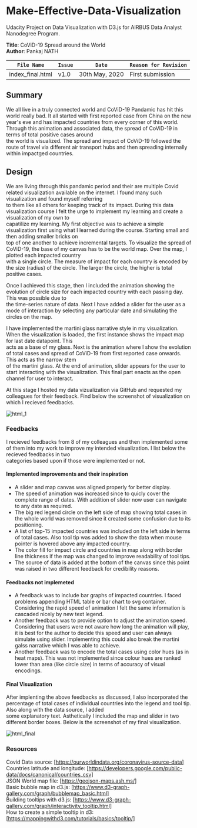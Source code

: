 # Make-Effective-Data-Visualization

Udacity Project on Data Visualization with D3.js for AIRBUS Data Analyst Nanodegree Program.

**Title**: CoViD-19 Spread around the World  
**Author**: Pankaj NATH

`File Name`|`Issue`|`Date`|`Reason for Revision`
-----------|-------|------|---------------------
index_final.html|v1.0|30th May, 2020|First submission
  
## Summary  
  
We all live in a truly connected world and CoViD-19 Pandamic has hit this world really bad. It all started with first reported case from China on the new year's eve 
and has impacted countries from every corner of this world. Through this animation and associated data, the spread of CoViD-19 in terms of total positive cases around  
the world is visualized. The spread and impact of CoViD-19 followed the route of travel via different air transport hubs and then spreading internally within impactged countries.  
  
  
## Design  
  
We are living through this pandamic period and their are multiple Covid related visualization available on the internet. I found many such visualization and found myself referring  
to them like all others for keeping track of its impact. During this data visualization course I felt the urge to implement my learning and create a visualization of my own to  
capatilize my learning. My first objective was to achieve a simple visualization first using what I learned during the course. Starting small and then adding smaller bricks on  
top of one another to achieve incremental targets. To visualize the spread of CoViD-19, the base of my canvas has to be the world map. Over the map, I plotted each impacted country  
with a single circle. The measure of impact for each country is encoded by the size (radius) of the circle. The larger the circle, the higher is total positive cases.  
  
Once I achieved this stage, then I included the animation showing the evolution of circle size for each impacted country with each passing day. This was possible due to  
the time-series nature of data. Next I have added a slider for the user as a mode of interaction by selecting any particular date and simulating the circles on the map.  
  
I have implemented the martini glass narrative style in my visualization. When the visualization is loaded, the first instance shows the impact map for last date datapoint. This  
acts as a base of my glass. Next is the animation where I show the evolution of total cases and spread of CoViD-19 from first reported case onwards. This acts as the narrow stem  
of the martini glass. At the end of animation, slider appears for the user to start interacting with the visualization. This final part enacts as the open channel for user to interact.  
  
At this stage I hosted my data vizualization via GitHub and requested my colleagues for their feedback. Find below the screenshot of visualization on which I recieved feedbacks.  
  
![html_1](https://photos.app.goo.gl/UYq6EnnwVPXNqXU36)  
  
### Feedbacks  
I recieved feedbacks from 8 of my colleagues and then implemented some of them into my work to improve my intended visualization. I list below the recieved feedbacks in two  
categories based upon if those were implemented or not.  
  
#### Implemented improvements and their inspiration  
* A slider and map canvas was aligned properly for better display.  
* The speed of animation was increased since to quicly cover the complete range of dates. With addition of slider now user can navigate to any date as required.  
* The big red legend circle on the left side of map showing total cases in the whole world was removed since it created some confusion due to its positioning.  
* A list of top-15 impacted countries was included on the left side in terms of total cases. Also tool tip was added to show the data when mouse pointer is hovered above any impacted country.  
* The color fill for impact circle and countries in map along with border line thickness if the map was changed to improve readability of tool tips.  
* The source of data is added at the bottom of the canvas since this point was raised in two different feedback for credibility reasons.  
  
#### Feedbacks not implemeted  
* A feedback was to include bar graphs of impacted countries. I faced problems appending HTML table or bar chart to svg container. Considering the rapid speed of animation I felt the same information is cascaded nicely by new text legend.  
* Another feedback was to provide option to adjust the animation speed. Considering that users were not aware how long the animation will play, it is best for the author to decide this speed and user can always simulate using slider. Implementing this could also break the martini galss narrative which I was able to achieve.  
* Another feedback was to encode the total cases using color hues (as in heat maps). This was not implemented since colour hues are ranked lower than area (like circle size) in terms of accuracy of visual encodings.  

#### Final Visualization  
After implenting the above feedbacks as discussed, I also incorporated the percentage of total cases of individual countries into the legend and tool tip. Also along with the data source, I added  
some explanatory text. Asthetically I included the map and slider in two different border boxes. Below is the screenshot of my final visualization.  
  
![html_final](https://photos.app.goo.gl/XJnEYjBLME7qvsA19)  

### Resources  
Covid Data source: [https://ourworldindata.org/coronavirus-source-data]  
Countries latitude and longitude: [https://developers.google.com/public-data/docs/canonical/countries_csv]  
JSON World map file: [https://geojson-maps.ash.ms/]  
Basic bubble map in d3.js: [https://www.d3-graph-gallery.com/graph/bubblemap_basic.html]  
Building tooltips with d3.js: [https://www.d3-graph-gallery.com/graph/interactivity_tooltip.html]  
How to create a simple tooltip in d3: [https://mappingwithd3.com/tutorials/basics/tooltip/]  
  
